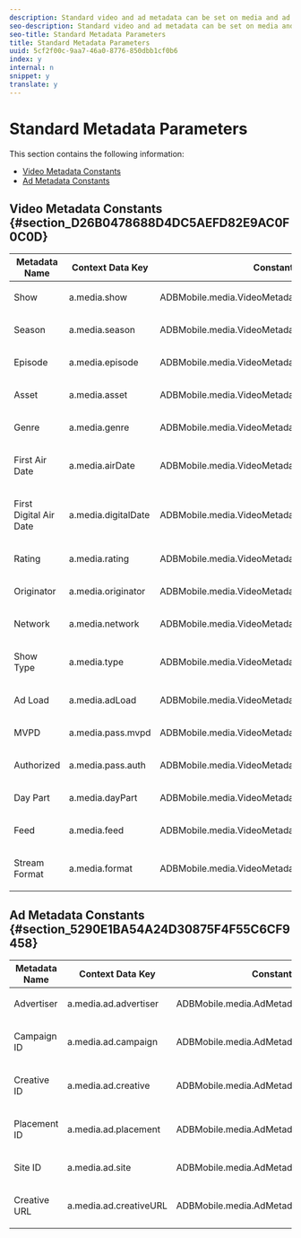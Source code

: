 ```yaml
---
description: Standard video and ad metadata can be set on media and ad info objects respectively. Using the constants keys for video/ad metadata set the dictionary containing standard metadata on info object before calling the track APIs. Refer the tables below for the entire list of standard metadata constants, followed by sample.
seo-description: Standard video and ad metadata can be set on media and ad info objects respectively. Using the constants keys for video/ad metadata set the dictionary containing standard metadata on info object before calling the track APIs. Refer the tables below for the entire list of standard metadata constants, followed by sample.
seo-title: Standard Metadata Parameters
title: Standard Metadata Parameters
uuid: 5cf2f00c-9aa7-46a0-8776-850dbb1cf0b6
index: y
internal: n
snippet: y
translate: y
---
```


# Standard Metadata Parameters

This section contains the following information: 


* [ Video Metadata Constants](#concept_361FCA48D4A04710A24172A27F8D61AA/section_D26B0478688D4DC5AEFD82E9AC0F0C0D)
* [ Ad Metadata Constants](#concept_361FCA48D4A04710A24172A27F8D61AA/section_5290E1BA54A24D30875F4F55C6CF9458)


## Video Metadata Constants {#section_D26B0478688D4DC5AEFD82E9AC0F0C0D}



<table id="table_CE88520886C74050978BDA218E5D2E7D"> 
 <thead> 
  <tr> 
   <th colname="col1" class="entry"> Metadata Name </th> 
   <th colname="col2" class="entry"> Context Data Key </th> 
   <th colname="col3" class="entry"> Constant Name </th> 
  </tr>
 </thead>
 <tbody> 
  <tr> 
   <td colname="col1"> <p>Show </p> </td> 
   <td colname="col2"> <p><span class="codeph"> a.media.show</span> </p> </td> 
   <td colname="col3"> <p><span class="codeph"> ADBMobile.media.VideoMetadataKeys.SHOW</span> </p> </td> 
  </tr> 
  <tr> 
   <td colname="col1"> <p>Season </p> </td> 
   <td colname="col2"> <p><span class="codeph"> a.media.season</span> </p> </td> 
   <td colname="col3"> <p><span class="codeph"> ADBMobile.media.VideoMetadataKeys.SEASON</span> </p> </td> 
  </tr> 
  <tr> 
   <td colname="col1"> <p>Episode </p> </td> 
   <td colname="col2"> <p><span class="codeph"> a.media.episode</span> </p> </td> 
   <td colname="col3"> <p><span class="codeph"> ADBMobile.media.VideoMetadataKeys.EPISODE</span> </p> </td> 
  </tr> 
  <tr> 
   <td colname="col1"> <p>Asset </p> </td> 
   <td colname="col2"> <p><span class="codeph"> a.media.asset</span> </p> </td> 
   <td colname="col3"> <p><span class="codeph"> ADBMobile.media.VideoMetadataKeys.TMS_ID</span> </p> </td> 
  </tr> 
  <tr> 
   <td colname="col1"> <p>Genre </p> </td> 
   <td colname="col2"> <p><span class="codeph"> a.media.genre</span> </p> </td> 
   <td colname="col3"> <p><span class="codeph"> ADBMobile.media.VideoMetadataKeys.GENRE</span> </p> </td> 
  </tr> 
  <tr> 
   <td colname="col1"> <p>First Air Date </p> </td> 
   <td colname="col2"> <p><span class="codeph"> a.media.airDate</span> </p> </td> 
   <td colname="col3"> <p><span class="codeph"> ADBMobile.media.VideoMetadataKeys.FIRST_AIR_DATE</span> </p> </td> 
  </tr> 
  <tr> 
   <td colname="col1"> <p>First Digital Air Date </p> </td> 
   <td colname="col2"> <p><span class="codeph"> a.media.digitalDate</span> </p> </td> 
   <td colname="col3"> <p><span class="codeph"> ADBMobile.media.VideoMetadataKeys.FIRST_DIGITAL_DATE</span> </p> </td> 
  </tr> 
  <tr> 
   <td colname="col1"> <p>Rating </p> </td> 
   <td colname="col2"> <p><span class="codeph"> a.media.rating</span> </p> </td> 
   <td colname="col3"> <p><span class="codeph"> ADBMobile.media.VideoMetadataKeys.RATING</span> </p> </td> 
  </tr> 
  <tr> 
   <td colname="col1"> <p>Originator </p> </td> 
   <td colname="col2"> <p><span class="codeph"> a.media.originator</span> </p> </td> 
   <td colname="col3"> <p><span class="codeph"> ADBMobile.media.VideoMetadataKeys.ORIGINATOR</span> </p> </td> 
  </tr> 
  <tr> 
   <td colname="col1"> <p>Network </p> </td> 
   <td colname="col2"> <p><span class="codeph"> a.media.network</span> </p> </td> 
   <td colname="col3"> <p><span class="codeph"> ADBMobile.media.VideoMetadataKeys.NETWORK</span> </p> </td> 
  </tr> 
  <tr> 
   <td colname="col1"> <p>Show Type </p> </td> 
   <td colname="col2"> <p><span class="codeph"> a.media.type</span> </p> </td> 
   <td colname="col3"> <p><span class="codeph"> ADBMobile.media.VideoMetadataKeys.SHOW_TYPE</span> </p> </td> 
  </tr> 
  <tr> 
   <td colname="col1"> <p>Ad Load </p> </td> 
   <td colname="col2"> <p><span class="codeph"> a.media.adLoad</span> </p> </td> 
   <td colname="col3"> <p><span class="codeph"> ADBMobile.media.VideoMetadataKeys.AD_LOAD</span> </p> </td> 
  </tr> 
  <tr> 
   <td colname="col1"> <p>MVPD </p> </td> 
   <td colname="col2"> <p><span class="codeph"> a.media.pass.mvpd</span> </p> </td> 
   <td colname="col3"> <p><span class="codeph"> ADBMobile.media.VideoMetadataKeys.MVPD</span> </p> </td> 
  </tr> 
  <tr> 
   <td colname="col1"> <p>Authorized </p> </td> 
   <td colname="col2"> <p><span class="codeph"> a.media.pass.auth</span> </p> </td> 
   <td colname="col3"> <p><span class="codeph"> ADBMobile.media.VideoMetadataKeys.AUTHORIZED</span> </p> </td> 
  </tr> 
  <tr> 
   <td colname="col1"> <p>Day Part </p> </td> 
   <td colname="col2"> <p><span class="codeph"> a.media.dayPart</span> </p> </td> 
   <td colname="col3"> <p><span class="codeph"> ADBMobile.media.VideoMetadataKeys.DAY_PART</span> </p> </td> 
  </tr> 
  <tr> 
   <td colname="col1"> <p>Feed </p> </td> 
   <td colname="col2"> <p><span class="codeph"> a.media.feed</span> </p> </td> 
   <td colname="col3"> <p><span class="codeph"> ADBMobile.media.VideoMetadataKeys.FEED</span> </p> </td> 
  </tr> 
  <tr> 
   <td colname="col1"> <p>Stream Format </p> </td> 
   <td colname="col2"> <p><span class="codeph"> a.media.format</span> </p> </td> 
   <td colname="col3"> <p><span class="codeph"> ADBMobile.media.VideoMetadataKeys.STREAM_FORMAT</span> </p> </td> 
  </tr> 
 </tbody> 
</table>


## Ad Metadata Constants {#section_5290E1BA54A24D30875F4F55C6CF9458}


<table id="table_5E6F5DA489E4454AB6D94BB7CEEFAA65"> 
 <thead> 
  <tr> 
   <th colname="col1" class="entry"> Metadata Name </th> 
   <th colname="col2" class="entry"> Context Data Key </th> 
   <th colname="col3" class="entry"> Constant Name </th> 
  </tr>
 </thead>
 <tbody> 
  <tr> 
   <td colname="col1"> <p>Advertiser </p> </td> 
   <td colname="col2"> <p><span class="codeph"> a.media.ad.advertiser</span> </p> </td> 
   <td colname="col3"> <p><span class="codeph"> ADBMobile.media.AdMetadataKeys.ADVERTISER</span> </p> </td> 
  </tr> 
  <tr> 
   <td colname="col1"> <p>Campaign ID </p> </td> 
   <td colname="col2"> <p><span class="codeph"> a.media.ad.campaign</span> </p> </td> 
   <td colname="col3"> <p><span class="codeph"> ADBMobile.media.AdMetadataKeys.CAMPAIGN_ID</span> </p> </td> 
  </tr> 
  <tr> 
   <td colname="col1"> <p>Creative ID </p> </td> 
   <td colname="col2"> <p><span class="codeph"> a.media.ad.creative</span> </p> </td> 
   <td colname="col3"> <p><span class="codeph"> ADBMobile.media.AdMetadataKeys.CREATIVE_ID</span> </p> </td> 
  </tr> 
  <tr> 
   <td colname="col1"> <p>Placement ID </p> </td> 
   <td colname="col2"> <p><span class="codeph"> a.media.ad.placement</span> </p> </td> 
   <td colname="col3"> <p><span class="codeph"> ADBMobile.media.AdMetadataKeys.PLACEMENT_ID</span> </p> </td> 
  </tr> 
  <tr> 
   <td colname="col1"> <p>Site ID </p> </td> 
   <td colname="col2"> <p><span class="codeph"> a.media.ad.site</span> </p> </td> 
   <td colname="col3"> <p><span class="codeph"> ADBMobile.media.AdMetadataKeys.SITE_ID</span> </p> </td> 
  </tr> 
  <tr> 
   <td colname="col1"> <p>Creative URL </p> </td> 
   <td colname="col2"> <p><span class="codeph"> a.media.ad.creativeURL</span> </p> </td> 
   <td colname="col3"> <p><span class="codeph"> ADBMobile.media.AdMetadataKeys.CREATIVE_URL</span> </p> </td> 
  </tr> 
 </tbody> 
</table>

